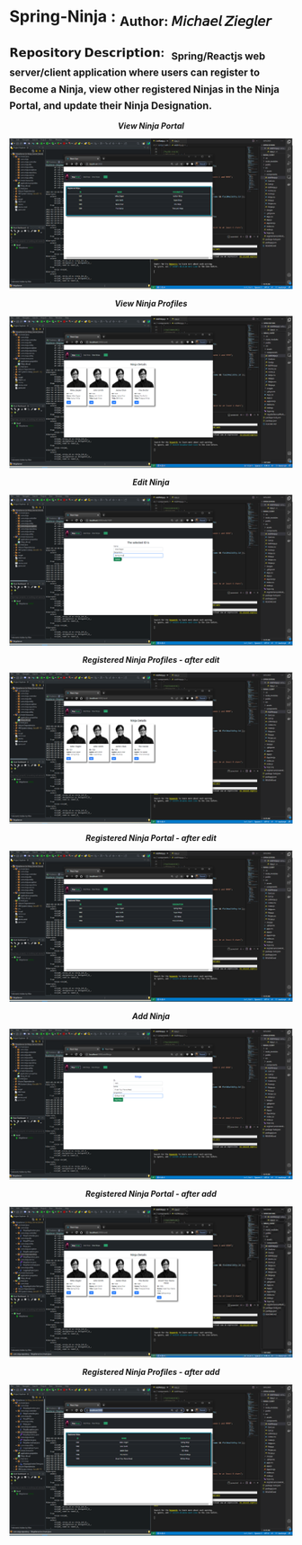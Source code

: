 # Spring-Ninja : <sub>Author: 𝘔𝘪𝘤𝘩𝘢𝘦𝘭 𝘡𝘪𝘦𝘨𝘭𝘦𝘳</sub>
𝗥𝗲𝗽𝗼𝘀𝗶𝘁𝗼𝗿𝘆 𝗗𝗲𝘀𝗰𝗿𝗶𝗽𝘁𝗶𝗼𝗻:<sub>&nbsp;&nbsp; Spring/Reactjs web server/client application where users can register to Become a Ninja, view other registered Ninjas in the Ninja Portal, and update their Ninja Designation.</sub>
-------------------------------------------------------------------------------------------------------------------------------------------
<p align="center"><i><b>View Ninja Portal<b><i></p>
  
![NinjaPortal.PNG](https://github.com/Mikeziegler123/spring-Ninja/blob/master/Images/NinjaPortal.PNG?raw=true)
  
<p align="center"><i><b>View Ninja Profiles<b><i></p>
  
![ViewNinjas.PNG](https://github.com/Mikeziegler123/spring-Ninja/blob/master/Images/ViewNinjas.PNG?raw=true)
  
<p align="center"><i><b>Edit Ninja<b><i></p>
  
![EditNinja.PNG](https://github.com/Mikeziegler123/spring-Ninja/blob/master/Images/EditNinja.PNG?raw=true)
  
<p align="center"><i><b>Registered Ninja Profiles - after edit<b><i></p>
  
![EditedNinja.PNG](https://github.com/Mikeziegler123/spring-Ninja/blob/master/Images/EditedNinja.PNG?raw=true)

<p align="center"><i><b>Registered Ninja Portal - after edit<b><i></p>
  
![EditedPortal.PNG](https://github.com/Mikeziegler123/spring-Ninja/blob/master/Images/EditedPortal.PNG?raw=true)

<p align="center"><i><b>Add Ninja<b><i></p>
  
![AddNinja.PNG](https://github.com/Mikeziegler123/spring-Ninja/blob/master/Images/AddNinja.PNG?raw=true)

<p align="center"><i><b>Registered Ninja Portal - after add<b><i></p>
  
![AddedNinja.PNG](https://github.com/Mikeziegler123/spring-Ninja/blob/master/Images/AddedNinja.PNG?raw=true)

<p align="center"><i><b>Registered Ninja Profiles - after add<b><i></p>
  
![AddedPortal.PNG](https://github.com/Mikeziegler123/spring-Ninja/blob/master/Images/AddedPortal.PNG?raw=true)
  
